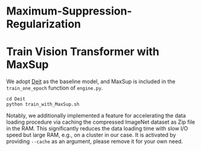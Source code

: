 # Maximum-Suppression-Regularization

# Train Vision Transformer with MaxSup
We adopt [Deit](https://github.com/facebookresearch/deit) as the baseline model, and MaxSup is included in the `train_one_epoch` function of `engine.py`. 
```
cd Deit
python train_with_MaxSup.sh
```
Notably, we additionally implemented a feature for accelerating the data loading procedure via caching the compressed ImageNet dataset as Zip file in the RAM. This significantly reduces the data loading time with slow I/O speed but large RAM, e.g., on a cluster in our case. It is activated by providing `--cache` as an argument, please remove it for your own need. 
